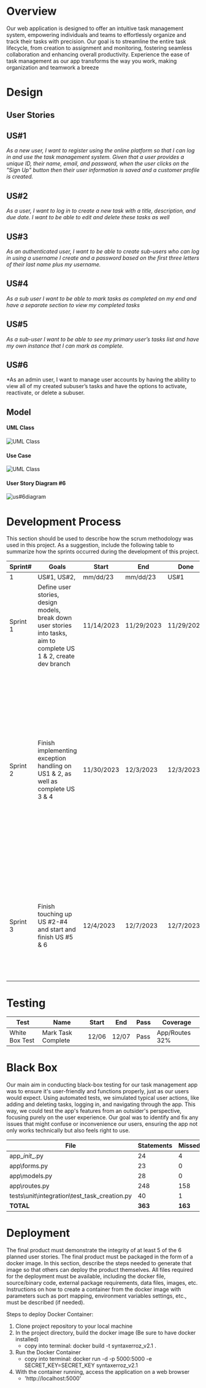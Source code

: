 # Overview

Our web application is designed to offer an intuitive task management system, empowering individuals and teams to effortlessly organize and track their tasks with precision. Our goal is to streamline the entire task lifecycle, from creation to assignment and monitoring, fostering seamless collaboration and enhancing overall productivity. Experience the ease of task management as our app transforms the way you work, making organization and teamwork a breeze  

# Design

## User Stories

## US#1

*As a new user, I want to register using the online platform so that I can log in and use the task management system. Given that a user provides a unique ID, their name, email, and password, when the user clicks on the "Sign Up" button then their user information is saved and a customer profile is created.*

## US#2

*As a user, I want to log in to create a new task with a title, description, and due date. I want to be able to edit and delete these tasks as well*

## US#3

*As an authenticated user, I want to be able to create sub-users who can log in using a username I create and a password based on the first three letters of their last name plus my username.*
  

## US#4

*As a sub user I want to be able to mark tasks as completed on my end and have a separate section to view my completed tasks* 
 

## US#5

*As a sub-user I want to be able to see my primary user’s tasks list and have my own instance that I can mark as complete.*

## US#6

*As an admin user, I want to manage user accounts by having the ability to view all of my created subuser’s tasks and have the options to activate, reactivate, or delete a subuser.

## Model 

#### UML Class

![UML Class](pics/uml2.png)

#### Use Case

![UML Class](pics/usecase3.png)

#### User Story Diagram #6

![us#6diagram](https://github.com/IrisRuz/finalSyntaxErrorz/assets/123419631/78f05fd6-219e-4c43-a4ea-73da10768d9c)

# Development Process 

This section should be used to describe how the scrum methodology was used in this project. As a suggestion, include the following table to summarize how the sprints occurred during the development of this project.

|Sprint#|Goals|Start|End|Done|Observations|
|---|---|---|---|---|---|
|1|US#1, US#2,|mm/dd/23|mm/dd/23|US#1|...|
|Sprint 1|Define user stories, design models, break down user stories into tasks, aim to complete US 1 & 2, create dev branch|11/14/2023|11/29/2023|11/29/2023|Observations: The majority of the group has not touched the project and this was discussed in meetings on several occasions|
|Sprint 2|Finish implementing exception handling on US1 & 2, as well as complete US 3 & 4|11/30/2023|12/3/2023|12/3/2023|Observations: This sprint was a struggle still and there was no participation this sprint from Iris, Gabriel, or Brendan;Tyler and Chris found it helpful to assign each other tasks and rely on each other in order starting getting more work done due to the lack luster performance so far from team.|
|Sprint 3| Finish touching up US #2-#4 and start and finish US #5 & 6|12/4/2023|12/7/2023|12/7/2023|Observations: This sprint had a little bit of participation from all members to complete finish touches on the project and was the best sprint by far|


# Testing 

| Test             | Name             | Start | End   | Pass  | Coverage      |
|------------------|------------------|-------|-------|-------|---------------|
| White Box Test   | Mark Task Complete | 12/06 | 12/07 | Pass  | App/Routes 32% |

# Black Box
Our main aim in conducting black-box testing for our task management app was to ensure it's user-friendly and functions properly, just as our users would expect. Using automated tests, we simulated typical user actions, like adding and deleting tasks, logging in, and navigating through the app. This way, we could test the app's features from an outsider's perspective, focusing purely on the user experience. Our goal was to identify and fix any issues that might confuse or inconvenience our users, ensuring the app not only works technically but also feels right to use.

| File                                         | Statements | Missed | Coverage |
|----------------------------------------------|------------|--------|----------|
| app\__init__.py                              | 24         | 4      | 83%      |
| app\forms.py                                 | 23         | 0      | 100%     |
| app\models.py                                | 28         | 0      | 100%     |
| app\routes.py                                | 248        | 158    | 36%      |
| tests\unit\integration\test_task_creation.py | 40         | 1      | 98%      |
| **TOTAL**                                    | **363**    | **163**| **55%**  |


# Deployment 

The final product must demonstrate the integrity of at least 5 of the 6 planned user stories. The final product must be packaged in the form of a docker image. In this section, describe the steps needed to generate that image so that others can deploy the product themselves. All files required for the deployment must be available, including the docker file, source/binary code, external package requirements, data files, images, etc. Instructions on how to create a container from the docker image with parameters such as port mapping, environment variables settings, etc., must be described (if needed). 

Steps to deploy Docker Container:

1. Clone project repository to your local machine
2. In the project directory, build the docker image (Be sure to have docker installed)
    - copy into terminal: docker build -t syntaxerroz_v2.1 .
3. Run the Docker Container
    - copy into terminal: docker run -d -p 5000:5000 -e SECRET_KEY=SECRET_KEY syntaxerroz_v2.1
4. With the container running, access the application on a web browser
    - 'http://localhost:5000'


